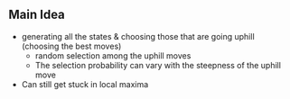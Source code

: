 ## Main Idea
- generating all the states & choosing those that are going uphill (choosing the best moves)
	- random selection among the uphill moves
	- The selection probability can vary with the steepness of the uphill move
- Can still get stuck in local maxima